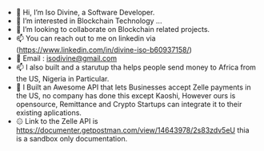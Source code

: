 - 👋 Hi, I’m Iso Divine, a Software Developer.
- 👀 I’m interested in Blockchain Technology ...
- 💞️ I’m looking to collaborate on Blockchain related projects.
- 📫 You can reach out to me on linkedin via (https://www.linkedin.com/in/divine-iso-b60937158/)
- 🌱   Email : isodivine@gmail.com
- 📫 I also built and a starutup tha helps people send money to Africa from the US, Nigeria in Particular. 
- 🎼 I Built an Awesome API that lets Businesses accept Zelle payments in the US, no company has done this except Kaoshi, However ours is opensource, Remittance and Crypto Startups can integrate it to their existing aplications.
- ۞  Link to the Zelle API is https://documenter.getpostman.com/view/14643978/2s83zdv5eU  thia is a sandbox only documentation.
<!-- -   I also built and a starutup tha helps you send money to Africa, Nigeria in Particular. (https://www.dadicash.com) -->


<!---
Drrowly99/Drrowly99 is a ✨ special ✨ repository because its `README.md` (this file) appears on your GitHub profile.
You can click the Preview link to take a look at your changes.
--->
